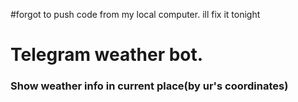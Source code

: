 #forgot to push code from my local computer. ill fix it tonight

# Telegram weather bot.

### Show weather info in current place(by ur's coordinates)
